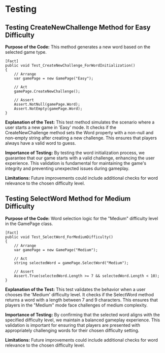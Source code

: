 # Testing

## Testing CreateNewChallenge Method for Easy Difficulty

**Purpose of the Code:**
This method generates a new word based on the selected game type.

```
[Fact]
public void Test_CreateNewChallenge_ForWordInitialization()
{
    // Arrange
    var gamePage = new GamePage("Easy");

    // Act
    gamePage.CreateNewChallenge();

    // Assert
    Assert.NotNull(gamePage.Word);
    Assert.NotEmpty(gamePage.Word);
}
```
**Explanation of the Test:**
This test method simulates the scenario where a user starts a new game in 'Easy' mode. It checks if the CreateNewChallenge method sets the Word property with a non-null and non-empty string after creating a new challenge. This ensures that players always have a valid word to guess.

**Importance of Testing:**
By testing the word initialization process, we guarantee that our game starts with a valid challenge, enhancing the user experience. This validation is fundamental for maintaining the game's integrity and preventing unexpected issues during gameplay.

**Limitations:**
Future improvements could include additional checks for word relevance to the chosen difficulty level.

  

## Testing SelectWord Method for Medium Difficulty

**Purpose of the Code:**
Word selection logic for the "Medium" difficulty level in the GamePage class.

```
[Fact]
public void Test_SelectWord_ForMediumDifficulty()
{
    // Arrange
    var gamePage = new GamePage("Medium");

    // Act
    string selectedWord = gamePage.SelectWord("Medium");

    // Assert
    Assert.True(selectedWord.Length >= 7 && selectedWord.Length < 10);
}
```

**Explanation of the Test:**
This test validates the behavior when a user chooses the 'Medium' difficulty level. It checks if the SelectWord method returns a word with a length between 7 and 9 characters. This ensures that players in the "Medium" mode face challenges of medium complexity.

**Importance of Testing:**
By confirming that the selected word aligns with the specified difficulty level, we maintain a balanced gameplay experience. This validation is important for ensuring that players are presented with appropriately challenging words for their chosen difficulty setting.

**Limitations:**
Future improvements could include additional checks for word relevance to the chosen difficulty level.

